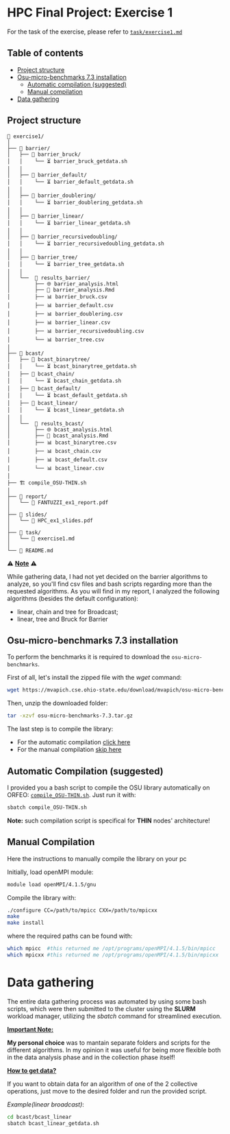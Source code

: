 # HPC Final Project: Exercise 1

For the task of the exercise, please refer to [`task/exercise1.md`](task/exercise1.md)

## Table of contents
- [Project structure](#project-structure)
- [Osu-micro-benchmarks 7.3 installation](#osu-micro-benchmarks-73-installation)
    - [Automatic compilation (suggested)](#automatic-compilation-suggested)
    - [Manual compilation](#manual-compilation)
- [Data gathering](#data-gathering)

## Project structure

```
📂 exercise1/
│ 
├── 📂 barrier/
│   ├── 📂 barrier_bruck/
│   │    └── ⏳ barrier_bruck_getdata.sh
│   │
│   ├── 📂 barrier_default/
│   │    └── ⏳ barrier_default_getdata.sh
│   │
│   ├── 📂 barrier_doublering/
│   │    └── ⏳ barrier_doublering_getdata.sh
│   │
│   ├── 📂 barrier_linear/
│   │    └── ⏳ barrier_linear_getdata.sh
│   │
│   ├── 📂 barrier_recursivedoubling/
│   │    └── ⏳ barrier_recursivedoubling_getdata.sh
│   │
│   ├── 📂 barrier_tree/
│   │    └── ⏳ barrier_tree_getdata.sh
│   │
│   └──  📂 results_barrier/
│        ├── 🌐 barrier_analysis.html
│        ├── 🔎 barrier_analysis.Rmd
│        ├── 📊 barrier_bruck.csv
│        ├── 📊 barrier_default.csv
│        ├── 📊 barrier_doublering.csv
│        ├── 📊 barrier_linear.csv
│        ├── 📊 barrier_recursivedoubling.csv
│        └── 📊 barrier_tree.csv
│ 
├── 📂 bcast/
│   ├── 📂 bcast_binarytree/
│   │    └── ⏳ bcast_binarytree_getdata.sh
│   ├── 📂 bcast_chain/
│   │    └── ⏳ bcast_chain_getdata.sh
│   ├── 📂 bcast_default/
│   │    └── ⏳ bcast_default_getdata.sh
│   ├── 📂 bcast_linear/
│   │    └── ⏳ bcast_linear_getdata.sh
│   │
│   └──  📂 results_bcast/
│        ├── 🌐 bcast_analysis.html
│        ├── 🔎 bcast_analysis.Rmd
│        ├── 📊 bcast_binarytree.csv
│        ├── 📊 bcast_chain.csv
│        ├── 📊 bcast_default.csv
│        └── 📊 bcast_linear.csv
│
├── 🏗️ compile_OSU-THIN.sh
│
├── 📂 report/
│   └── 📝 FANTUZZI_ex1_report.pdf
│
├── 📂 slides/
│   └── 📄 HPC_ex1_slides.pdf
│
├── 📂 task/
│   └── 📄 exercise1.md
│
└── 📰 README.md

```

⚠️  **<u>Note</u>** ⚠️ 

While gathering data, I had not yet decided on the barrier algorithms to analyze, so you'll find csv files and bash scripts regarding more than the requested algorithms. As you will find in my report, I analyzed the following algorithms (besides the default configuration):
- linear, chain and tree for Broadcast;
- linear, tree and Bruck for Barrier

## Osu-micro-benchmarks 7.3 installation

To perform the benchmarks it is required to download the `osu-micro-benchmarks`.

First of all, let's install the zipped file with the *wget* command:

```bash
wget https://mvapich.cse.ohio-state.edu/download/mvapich/osu-micro-benchmarks-7.3.tar.gz
```

Then, unzip the downloaded folder:

```bash
tar -xzvf osu-micro-benchmarks-7.3.tar.gz
```
The last step is to compile the library:

- For the automatic compilation [click here](#automatic-compilation) 
- For the manual compilation [skip here](#manual-compilation)

## Automatic Compilation (suggested)

I provided you a bash script to compile the OSU library automatically on ORFEO: [`compile_OSU-THIN.sh`](./compile_OSU-THIN.sh). Just run it with:

```bash
sbatch compile_OSU-THIN.sh
```

**Note:** such compilation script is specifical for **THIN** nodes' architecture!

## Manual Compilation

Here the instructions to manually compile the library on your pc

Initially, load openMPI module:

```bash
module load openMPI/4.1.5/gnu
```

Compile the library with:

```bash
./configure CC=/path/to/mpicc CXX=/path/to/mpicxx
make
make install
```

where the required paths can be found with:

```bash
which mpicc  #this returned me /opt/programs/openMPI/4.1.5/bin/mpicc
which mpicxx #this returned me /opt/programs/openMPI/4.1.5/bin/mpicxx 
```

# Data gathering

The entire data gathering process was automated by using some bash scripts, which were then submitted to the cluster using the **SLURM** workload manager, utilizing the *sbatch* command for streamlined execution.

**<u>Important Note:</u>** 

**My personal choice** was to mantain separate folders and scripts for the different algorithms. In my opinion it was useful for being more flexible both in the data analysis phase and in the collection phase itself!

**<u>How to get data?</u>** 

If you want to obtain data for an algorithm of one of the 2 collective operations, just move to the desired folder and run the provided script. 

*Example(linear broadcast)*:
```bash
cd bcast/bcast_linear
sbatch bcast_linear_getdata.sh
```

